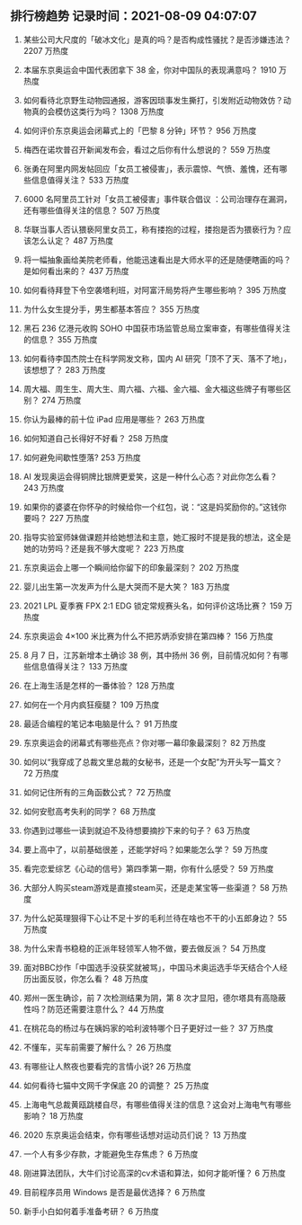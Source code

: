 
## 排行榜趋势 记录时间：2021-08-09 04:07:07
  
  1. 某些公司大尺度的「破冰文化」是真的吗？是否构成性骚扰？是否涉嫌违法？ 2207 万热度
    
  2. 本届东京奥运会中国代表团拿下 38 金，你对中国队的表现满意吗？ 1910 万热度
    
  3. 如何看待北京野生动物园通报，游客因琐事发生撕打，引发附近动物效仿？动物真的会模仿这类行为吗？ 1308 万热度
    
  4. 如何评价东京奥运会闭幕式上的「巴黎 8 分钟」环节？ 956 万热度
    
  5. 梅西在诺坎普召开新闻发布会，看过之后你有什么想说的？ 559 万热度
    
  6. 张勇在阿里内网发帖回应「女员工被侵害」，表示震惊、气愤、羞愧，还有哪些信息值得关注？ 533 万热度
    
  7. 6000 名阿里员工针对「女员工被侵害」事件联合倡议 ：公司治理存在漏洞，还有哪些值得关注的信息？ 507 万热度
    
  8. 华联当事人否认猥亵阿里女员工，称有搂抱的过程，搂抱是否为猥亵行为？应该怎么认定？ 487 万热度
    
  9. 将一幅抽象画给美院老师看，他能迅速看出是大师水平的还是随便瞎画的吗？是如何看出来的？ 437 万热度
    
  10. 如何看待拜登下令空袭塔利班，对阿富汗局势将产生哪些影响？ 395 万热度
    
  11. 为什么女生提分手，男生都基本答应？ 355 万热度
    
  12. 黑石 236 亿港元收购 SOHO 中国获市场监管总局立案审查，有哪些值得关注的信息？ 355 万热度
    
  13. 如何看待李国杰院士在科学网发文称，国内 AI 研究「顶不了天、落不了地」，该想想了？ 283 万热度
    
  14. 周大福、周生生、周大生、周六福、六福、金六福、金大福这些牌子有哪些区别？ 274 万热度
    
  15. 你认为最棒的前十位 iPad 应用是哪些？ 263 万热度
    
  16. 如何知道自己长得好不好看？ 258 万热度
    
  17. 如何避免间歇性堕落? 253 万热度
    
  18. AI 发现奥运会得铜牌比银牌更爱笑，这是一种什么心态？对此你怎么看？ 243 万热度
    
  19. 如果你的婆婆在你怀孕的时候给你一个红包，说：“这是妈奖励你的。”这钱你要吗？ 227 万热度
    
  20. 指导实验室师妹做课题并给她想法和主意，她汇报时不提是我的想法，这全是她的功劳吗？还是我不够大度呢？ 223 万热度
    
  21. 东京奥运会上哪一个瞬间给你留下的印象最深刻？ 202 万热度
    
  22. 婴儿出生第一次发声为什么是大哭而不是大笑？ 183 万热度
    
  23. 2021 LPL 夏季赛 FPX 2:1 EDG 锁定常规赛头名，如何评价这场比赛？ 159 万热度
    
  24. 东京奥运会 4×100 米比赛为什么不把苏炳添安排在第四棒？ 156 万热度
    
  25. 8 月 7 日，江苏新增本土确诊 38 例，其中扬州 36 例，目前情况如何？有哪些信息值得关注？ 133 万热度
    
  26. 在上海生活是怎样的一番体验？ 128 万热度
    
  27. 如何在一个月内疯狂瘦腿？ 109 万热度
    
  28. 最适合编程的笔记本电脑是什么？ 91 万热度
    
  29. 东京奥运会的闭幕式有哪些亮点？你对哪一幕印象最深刻？ 82 万热度
    
  30. 如何以“我穿成了总裁文里总裁的女秘书，还是一个女配”为开头写一篇文？ 72 万热度
    
  31. 如何记住所有的三角函数公式？ 72 万热度
    
  32. 如何安慰高考失利的同学？ 68 万热度
    
  33. 你遇到过哪些一读到就迫不及待想要摘抄下来的句子？ 63 万热度
    
  34. 要上高中了，以前基础很差 ，还能学好吗？如果能怎么学？ 59 万热度
    
  35. 看完恋爱综艺《心动的信号》第四季第一期，你有什么感受？ 59 万热度
    
  36. 大部分人购买steam游戏是直接steam买，还是走某宝等一些渠道？ 58 万热度
    
  37. 为什么妃英理狠得下心让不足十岁的毛利兰待在啥也不干的小五郎身边？ 55 万热度
    
  38. 为什么宋青书稳稳的正派年轻领军人物不做，要去做反派？ 54 万热度
    
  39. 面对BBC炒作「中国选手没获奖就被骂」，中国马术奥运选手华天结合个人经历出面反驳，你怎么看？ 48 万热度
    
  40. 郑州一医生确诊，前 7 次检测结果为阴，第 8 次才显阳，德尔塔具有高隐蔽性吗？防范还需要注意什么？ 44 万热度
    
  41. 在桃花岛的杨过与在姨妈家的哈利波特哪个日子更好过一些？ 37 万热度
    
  42. 不懂车，买车前需要了解什么？ 26 万热度
    
  43. 有哪些让人熬夜也要看完的言情小说? 26 万热度
    
  44. 如何看待七猫中文网千字保底 20 的调整？ 25 万热度
    
  45. 上海电气总裁黄瓯跳楼自尽，有哪些值得关注的信息？这会对上海电气有哪些影响？ 18 万热度
    
  46. 2020 东京奥运会结束，你有哪些话想对运动员们说？ 13 万热度
    
  47. 一个人有多少存款，才能避免生存焦虑？ 6 万热度
    
  48. 刚进算法团队，大牛们讨论高深的cv术语和算法，如何才能听懂？ 6 万热度
    
  49. 目前程序员用 Windows 是否是最优选择？ 6 万热度
    
  50. 新手小白如何着手准备考研？ 6 万热度
    